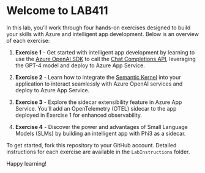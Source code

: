 # Welcome to LAB411

In this lab, you’ll work through four hands-on exercises designed to build your skills with Azure and intelligent app development. Below is an overview of each exercise:

1. **Exercise 1** - Get started with intelligent app development by learning to use the [Azure OpenAI SDK](https://learn.microsoft.com/en-us/dotnet/api/overview/azure/ai.openai-readme?view=azure-dotnet) to call the [Chat Completions API](https://learn.microsoft.com/en-us/dotnet/api/overview/azure/ai.openai-readme?view=azure-dotnet#chat-completion), leveraging the GPT-4 model and deploy to Azure App Service.
  
2. **Exercise 2** - Learn how to integrate the [Semantic Kernel](https://learn.microsoft.com/en-us/semantic-kernel/get-started/quick-start-guide?pivots=programming-language-csharp) into your application to interact seamlessly with Azure OpenAI services and deploy to Azure App Service.
  
3. **Exercise 3** - Explore the sidecar extensibility feature in Azure App Service. You’ll add an OpenTelemetry (OTEL) sidecar to the app deployed in Exercise 1 for enhanced observability.
  
4. **Exercise 4** - Discover the power and advantages of Small Language Models (SLMs) by building an intelligent app with Phi3 as a sidecar.

To get started, fork this repository to your GitHub account. Detailed instructions for each exercise are available in the `LabInstructions` folder.

Happy learning!
